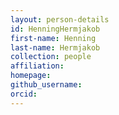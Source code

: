```yaml
---
layout: person-details
id: HenningHermjakob
first-name: Henning
last-name: Hermjakob
collection: people
affiliation:
homepage:
github_username:
orcid:
---
```


